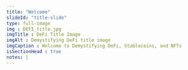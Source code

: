 ```yaml
---
title: "Welcome"
slideId: "title-slide"
type: full-image
img : DEFI_title.jpg
imgTitle : DeFi Title Image
imgAlt : Demystifying DeFi title image
imgCaption : Welcome to Demystifying DeFi, Stablecoins, and NFTs
isSectionHead : true
notes: |
---
```


